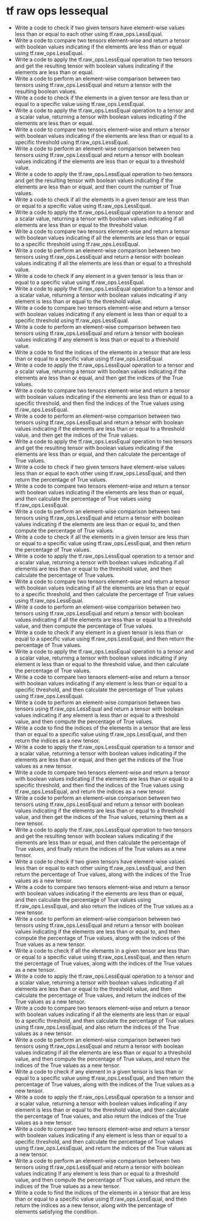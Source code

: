 # tf raw ops lessequal

- Write a code to check if two given tensors have element-wise values less than or equal to each other using tf.raw_ops.LessEqual.
- Write a code to compare two tensors element-wise and return a tensor with boolean values indicating if the elements are less than or equal using tf.raw_ops.LessEqual.
- Write a code to apply the tf.raw_ops.LessEqual operation to two tensors and get the resulting tensor with boolean values indicating if the elements are less than or equal.
- Write a code to perform an element-wise comparison between two tensors using tf.raw_ops.LessEqual and return a tensor with the resulting boolean values.
- Write a code to check if the elements in a given tensor are less than or equal to a specific value using tf.raw_ops.LessEqual.
- Write a code to apply the tf.raw_ops.LessEqual operation to a tensor and a scalar value, returning a tensor with boolean values indicating if the elements are less than or equal.
- Write a code to compare two tensors element-wise and return a tensor with boolean values indicating if the elements are less than or equal to a specific threshold using tf.raw_ops.LessEqual.
- Write a code to perform an element-wise comparison between two tensors using tf.raw_ops.LessEqual and return a tensor with boolean values indicating if the elements are less than or equal to a threshold value.
- Write a code to apply the tf.raw_ops.LessEqual operation to two tensors and get the resulting tensor with boolean values indicating if the elements are less than or equal, and then count the number of True values.
- Write a code to check if all the elements in a given tensor are less than or equal to a specific value using tf.raw_ops.LessEqual.
- Write a code to apply the tf.raw_ops.LessEqual operation to a tensor and a scalar value, returning a tensor with boolean values indicating if all elements are less than or equal to the threshold value.
- Write a code to compare two tensors element-wise and return a tensor with boolean values indicating if all the elements are less than or equal to a specific threshold using tf.raw_ops.LessEqual.
- Write a code to perform an element-wise comparison between two tensors using tf.raw_ops.LessEqual and return a tensor with boolean values indicating if all the elements are less than or equal to a threshold value.
- Write a code to check if any element in a given tensor is less than or equal to a specific value using tf.raw_ops.LessEqual.
- Write a code to apply the tf.raw_ops.LessEqual operation to a tensor and a scalar value, returning a tensor with boolean values indicating if any element is less than or equal to the threshold value.
- Write a code to compare two tensors element-wise and return a tensor with boolean values indicating if any element is less than or equal to a specific threshold using tf.raw_ops.LessEqual.
- Write a code to perform an element-wise comparison between two tensors using tf.raw_ops.LessEqual and return a tensor with boolean values indicating if any element is less than or equal to a threshold value.
- Write a code to find the indices of the elements in a tensor that are less than or equal to a specific value using tf.raw_ops.LessEqual.
- Write a code to apply the tf.raw_ops.LessEqual operation to a tensor and a scalar value, returning a tensor with boolean values indicating if the elements are less than or equal, and then get the indices of the True values.
- Write a code to compare two tensors element-wise and return a tensor with boolean values indicating if the elements are less than or equal to a specific threshold, and then find the indices of the True values using tf.raw_ops.LessEqual.
- Write a code to perform an element-wise comparison between two tensors using tf.raw_ops.LessEqual and return a tensor with boolean values indicating if the elements are less than or equal to a threshold value, and then get the indices of the True values.
- Write a code to apply the tf.raw_ops.LessEqual operation to two tensors and get the resulting tensor with boolean values indicating if the elements are less than or equal, and then calculate the percentage of True values.
- Write a code to check if two given tensors have element-wise values less than or equal to each other using tf.raw_ops.LessEqual, and then return the percentage of True values.
- Write a code to compare two tensors element-wise and return a tensor with boolean values indicating if the elements are less than or equal, and then calculate the percentage of True values using tf.raw_ops.LessEqual.
- Write a code to perform an element-wise comparison between two tensors using tf.raw_ops.LessEqual and return a tensor with boolean values indicating if the elements are less than or equal to, and then compute the percentage of True values.
- Write a code to check if all the elements in a given tensor are less than or equal to a specific value using tf.raw_ops.LessEqual, and then return the percentage of True values.
- Write a code to apply the tf.raw_ops.LessEqual operation to a tensor and a scalar value, returning a tensor with boolean values indicating if all elements are less than or equal to the threshold value, and then calculate the percentage of True values.
- Write a code to compare two tensors element-wise and return a tensor with boolean values indicating if all the elements are less than or equal to a specific threshold, and then calculate the percentage of True values using tf.raw_ops.LessEqual.
- Write a code to perform an element-wise comparison between two tensors using tf.raw_ops.LessEqual and return a tensor with boolean values indicating if all the elements are less than or equal to a threshold value, and then compute the percentage of True values.
- Write a code to check if any element in a given tensor is less than or equal to a specific value using tf.raw_ops.LessEqual, and then return the percentage of True values.
- Write a code to apply the tf.raw_ops.LessEqual operation to a tensor and a scalar value, returning a tensor with boolean values indicating if any element is less than or equal to the threshold value, and then calculate the percentage of True values.
- Write a code to compare two tensors element-wise and return a tensor with boolean values indicating if any element is less than or equal to a specific threshold, and then calculate the percentage of True values using tf.raw_ops.LessEqual.
- Write a code to perform an element-wise comparison between two tensors using tf.raw_ops.LessEqual and return a tensor with boolean values indicating if any element is less than or equal to a threshold value, and then compute the percentage of True values.
- Write a code to find the indices of the elements in a tensor that are less than or equal to a specific value using tf.raw_ops.LessEqual, and then return the indices as a new tensor.
- Write a code to apply the tf.raw_ops.LessEqual operation to a tensor and a scalar value, returning a tensor with boolean values indicating if the elements are less than or equal, and then get the indices of the True values as a new tensor.
- Write a code to compare two tensors element-wise and return a tensor with boolean values indicating if the elements are less than or equal to a specific threshold, and then find the indices of the True values using tf.raw_ops.LessEqual, and return the indices as a new tensor.
- Write a code to perform an element-wise comparison between two tensors using tf.raw_ops.LessEqual and return a tensor with boolean values indicating if the elements are less than or equal to a threshold value, and then get the indices of the True values, returning them as a new tensor.
- Write a code to apply the tf.raw_ops.LessEqual operation to two tensors and get the resulting tensor with boolean values indicating if the elements are less than or equal, and then calculate the percentage of True values, and finally return the indices of the True values as a new tensor.
- Write a code to check if two given tensors have element-wise values less than or equal to each other using tf.raw_ops.LessEqual, and then return the percentage of True values, along with the indices of the True values as a new tensor.
- Write a code to compare two tensors element-wise and return a tensor with boolean values indicating if the elements are less than or equal, and then calculate the percentage of True values using tf.raw_ops.LessEqual, and also return the indices of the True values as a new tensor.
- Write a code to perform an element-wise comparison between two tensors using tf.raw_ops.LessEqual and return a tensor with boolean values indicating if the elements are less than or equal to, and then compute the percentage of True values, along with the indices of the True values as a new tensor.
- Write a code to check if all the elements in a given tensor are less than or equal to a specific value using tf.raw_ops.LessEqual, and then return the percentage of True values, along with the indices of the True values as a new tensor.
- Write a code to apply the tf.raw_ops.LessEqual operation to a tensor and a scalar value, returning a tensor with boolean values indicating if all elements are less than or equal to the threshold value, and then calculate the percentage of True values, and return the indices of the True values as a new tensor.
- Write a code to compare two tensors element-wise and return a tensor with boolean values indicating if all the elements are less than or equal to a specific threshold, and then calculate the percentage of True values using tf.raw_ops.LessEqual, and also return the indices of the True values as a new tensor.
- Write a code to perform an element-wise comparison between two tensors using tf.raw_ops.LessEqual and return a tensor with boolean values indicating if all the elements are less than or equal to a threshold value, and then compute the percentage of True values, and return the indices of the True values as a new tensor.
- Write a code to check if any element in a given tensor is less than or equal to a specific value using tf.raw_ops.LessEqual, and then return the percentage of True values, along with the indices of the True values as a new tensor.
- Write a code to apply the tf.raw_ops.LessEqual operation to a tensor and a scalar value, returning a tensor with boolean values indicating if any element is less than or equal to the threshold value, and then calculate the percentage of True values, and also return the indices of the True values as a new tensor.
- Write a code to compare two tensors element-wise and return a tensor with boolean values indicating if any element is less than or equal to a specific threshold, and then calculate the percentage of True values using tf.raw_ops.LessEqual, and return the indices of the True values as a new tensor.
- Write a code to perform an element-wise comparison between two tensors using tf.raw_ops.LessEqual and return a tensor with boolean values indicating if any element is less than or equal to a threshold value, and then compute the percentage of True values, and return the indices of the True values as a new tensor.
- Write a code to find the indices of the elements in a tensor that are less than or equal to a specific value using tf.raw_ops.LessEqual, and then return the indices as a new tensor, along with the percentage of elements satisfying the condition.